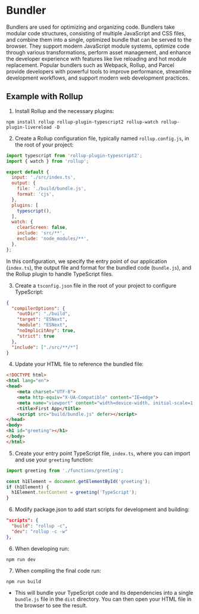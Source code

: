 # Bundler
Bundlers are used for optimizing and organizing code. Bundlers take modular code structures, consisting of multiple JavaScript and CSS files, and combine them into a single, optimized bundle that can be served to the browser. They support modern JavaScript module systems, optimize code through various transformations, perform asset management, and enhance the developer experience with features like live reloading and hot module replacement. Popular bundlers such as Webpack, Rollup, and Parcel provide developers with powerful tools to improve performance, streamline development workflows, and support modern web development practices.

## Example with Rollup

1. Install Rollup and the necessary plugins:
```shell
npm install rollup rollup-plugin-typescript2 rollup-watch rollup-plugin-livereload -D
```

2. Create a Rollup configuration file, typically named `rollup.config.js`, in the root of your project:
```javascript
import typescript from 'rollup-plugin-typescript2';
import { watch } from 'rollup';

export default {
  input: './src/index.ts',
  output: {
    file: './build/bundle.js',
    format: 'cjs',
  },
  plugins: [
    typescript(),
  ],
  watch: {
    clearScreen: false,
    include: 'src/**',
    exclude: 'node_modules/**',
  },
};

```

In this configuration, we specify the entry point of our application (`index.ts`), the output file and format for the bundled code (`bundle.js`), and the Rollup plugin to handle TypeScript files.

3. Create a `tsconfig.json` file in the root of your project to configure TypeScript:
```json
{
  "compilerOptions": {
    "outDir": "./build",
    "target": "ESNext",
    "module": "ESNext",
    "noImplicitAny": true,
    "strict": true
  },
  "include": ["./src/**/*"]
}
```

4. Update your HTML file to reference the bundled file:
```html
<!DOCTYPE html>
<html lang="en">
<head>
    <meta charset="UTF-8">
    <meta http-equiv="X-UA-Compatible" content="IE=edge">
    <meta name="viewport" content="width=device-width, initial-scale=1.0">
    <title>First App</title>
    <script src="build/bundle.js" defer></script>
</head>
<body>
<h1 id="greeting"></h1>
</body>
</html>
```

5. Create your entry point TypeScript file, `index.ts`, where you can import and use your `greeting` function:
```typescript
import greeting from './functions/greeting';

const h1Element = document.getElementById('greeting');
if (h1Element) {
  h1Element.textContent = greeting('TypeScript');
}
```

6. Modify package.json to add start scripts for development and building:
```json
"scripts": {
  "build": "rollup -c",
  "dev": "rollup -c -w"
},
```

6. When developing run:
```shell
npm run dev
```
7. When compiling the final code run:
```shell
npm run build
```
  - This will bundle your TypeScript code and its dependencies into a single `bundle.js` file in the `dist` directory. You can then open your HTML file in the browser to see the result.

